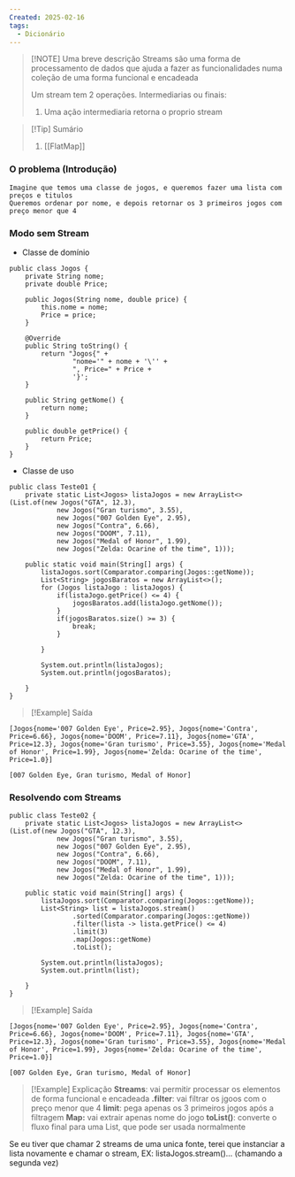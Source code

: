 ```yaml
---
Created: 2025-02-16
tags:
  - Dicionário
---
```


> [!NOTE] Uma breve descrição
> Streams são uma forma de processamento de dados que ajuda a fazer as funcionalidades numa coleção de uma forma funcional e encadeada
> 
> Um stream tem 2 operações. Intermediarias ou finais:
> 1. Uma ação intermediaria retorna o proprio stream


> [!Tip] Sumário
> 1. [[FlatMap]]


### O problema (Introdução)
	Imagine que temos uma classe de jogos, e queremos fazer uma lista com preços e titulos
	Queremos ordenar por nome, e depois retornar os 3 primeiros jogos com preço menor que 4

### Modo sem Stream

- Classe de domínio

```
public class Jogos {  
    private String nome;  
    private double Price;  
  
    public Jogos(String nome, double price) {  
        this.nome = nome;  
        Price = price;  
    }  
  
    @Override  
    public String toString() {  
        return "Jogos{" +  
                "nome='" + nome + '\'' +  
                ", Price=" + Price +  
                '}';  
    }  
  
    public String getNome() {  
        return nome;  
    }  
  
    public double getPrice() {  
        return Price;  
    }  
}
```

- Classe de uso
```
public class Teste01 {  
    private static List<Jogos> listaJogos = new ArrayList<>(List.of(new Jogos("GTA", 12.3),  
            new Jogos("Gran turismo", 3.55),  
            new Jogos("007 Golden Eye", 2.95),  
            new Jogos("Contra", 6.66),  
            new Jogos("DOOM", 7.11),  
            new Jogos("Medal of Honor", 1.99),  
            new Jogos("Zelda: Ocarine of the time", 1)));  
  
    public static void main(String[] args) {  
        listaJogos.sort(Comparator.comparing(Jogos::getNome));  
        List<String> jogosBaratos = new ArrayList<>();  
        for (Jogos listaJogo : listaJogos) {  
            if(listaJogo.getPrice() <= 4) {  
                jogosBaratos.add(listaJogo.getNome());  
            }  
            if(jogosBaratos.size() >= 3) {  
                break;  
            }  
  
        }  
  
        System.out.println(listaJogos);  
        System.out.println(jogosBaratos);  
  
    }  
}
```


> [!Example] Saída
```
[Jogos{nome='007 Golden Eye', Price=2.95}, Jogos{nome='Contra', Price=6.66}, Jogos{nome='DOOM', Price=7.11}, Jogos{nome='GTA', Price=12.3}, Jogos{nome='Gran turismo', Price=3.55}, Jogos{nome='Medal of Honor', Price=1.99}, Jogos{nome='Zelda: Ocarine of the time', Price=1.0}]

[007 Golden Eye, Gran turismo, Medal of Honor]
```


### Resolvendo com Streams

```
public class Teste02 {  
    private static List<Jogos> listaJogos = new ArrayList<>(List.of(new Jogos("GTA", 12.3),  
            new Jogos("Gran turismo", 3.55),  
            new Jogos("007 Golden Eye", 2.95),  
            new Jogos("Contra", 6.66),  
            new Jogos("DOOM", 7.11),  
            new Jogos("Medal of Honor", 1.99),  
            new Jogos("Zelda: Ocarine of the time", 1)));  
  
    public static void main(String[] args) {  
        listaJogos.sort(Comparator.comparing(Jogos::getNome));  
        List<String> list = listaJogos.stream()  
                .sorted(Comparator.comparing(Jogos::getNome))  
                .filter(lista -> lista.getPrice() <= 4)  
                .limit(3)  
                .map(Jogos::getNome)  
                .toList();  
  
        System.out.println(listaJogos);  
        System.out.println(list);  
  
    }  
}
```


> [!Example] Saída
```
[Jogos{nome='007 Golden Eye', Price=2.95}, Jogos{nome='Contra', Price=6.66}, Jogos{nome='DOOM', Price=7.11}, Jogos{nome='GTA', Price=12.3}, Jogos{nome='Gran turismo', Price=3.55}, Jogos{nome='Medal of Honor', Price=1.99}, Jogos{nome='Zelda: Ocarine of the time', Price=1.0}]

[007 Golden Eye, Gran turismo, Medal of Honor]
```

> [!Example] Explicação
> **Streams**: vai permitir processar os elementos de forma funcional e encadeada
> **.filter**: vai filtrar os jgoos com o preço menor que 4
> **limit**: pega apenas os 3 primeiros jogos após a filtragem
> **Map:** vai extrair apenas nome do jogo
> **toList()**: converte o fluxo final para uma List<String>, que pode ser usada normalmente

Se eu tiver que chamar 2 streams de uma unica fonte, terei que instanciar a lista novamente e chamar o stream, EX:
listaJogos.stream()... (chamando a segunda vez)
